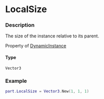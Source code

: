 # LocalSize

### Description

The size of the instance relative to its parent.

Property of [DynamicInstance](/classes/DynamicInstance/)

#### Type

`Vector3`

### Example

```lua
part.LocalSize = Vector3.New(1, 1, 1)
```
